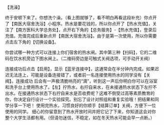 【洗澡】
 
终于安顿下来了。你想洗个澡。（看上图就够了，看不明白再看这段补充）你点开了【南医大宿舍洗浴】小程序。热水是要花钱的，所以你点开了【热水充值】，关注了【南方医科大学总务处】，点开右下角的【总务服务】-【热水充值】，登录后充值。充值完成后重新点开【南医大宿舍洗浴】。由于是第一次使用，所以你需要点击左下角的【切换设备】。

你尝试哪一种方式可以连接上你们宿舍的热水闸。其中第三种【扫码】，它的二维码在饮水机旁边下图水闸上。（二维码旁边是可触式关阀选项，可手动开关阀）

 
连接成功后点击【启用】，显示【蓝牙连接中】，这通常会在半分钟内完成。如果迟迟无法连上，可能是设备连接错了，或者前一名连接使用热水的同学没有【关阀】。连接成功
后会有一声极清脆响亮的“滴”，听到这一声后你明白你可以在浴室和洗手台上使用热水了。【左】拧热水，右拧自来水，在未接通热水状态下左拧不出水。在接通热水状态下右拧自来水是否收费呢？这难不倒受过高等素质教育的你，你决定自行设计一个实验探究。别忘了设计对照组和重复实验哦！把结果和同学分享一下吧！
使用完热水，习惯良好的你顺手【结算订单】关阀，方便下一位使用的同学。
细心的你留意到了热水开放时间并把它记了下来，你知道这会对你整个大学生活都有用。（但请勿迷信，不稳定，如在冬天热水可能会早一点断。） 
